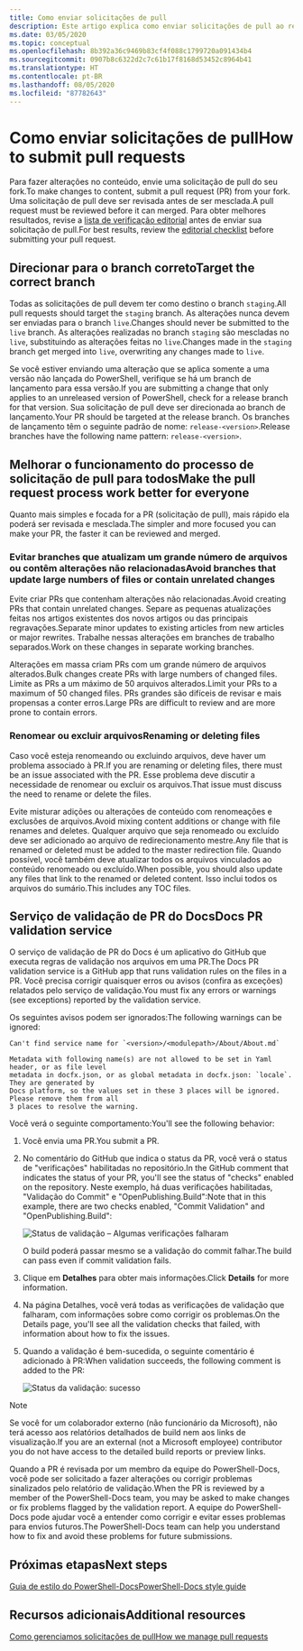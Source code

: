 ```yaml
---
title: Como enviar solicitações de pull
description: Este artigo explica como enviar solicitações de pull ao repositório do PowerShell-Docs.
ms.date: 03/05/2020
ms.topic: conceptual
ms.openlocfilehash: 8b392a36c9469b83cf4f088c1799720a091434b4
ms.sourcegitcommit: 0907b8c6322d2c7c61b17f8168d53452c8964b41
ms.translationtype: HT
ms.contentlocale: pt-BR
ms.lasthandoff: 08/05/2020
ms.locfileid: "87782643"
---
```

# <a name="how-to-submit-pull-requests"></a><span data-ttu-id="9b02f-103">Como enviar solicitações de pull</span><span class="sxs-lookup"><span data-stu-id="9b02f-103">How to submit pull requests</span></span>

<span data-ttu-id="9b02f-104">Para fazer alterações no conteúdo, envie uma solicitação de pull do seu fork.</span><span class="sxs-lookup"><span data-stu-id="9b02f-104">To make changes to content, submit a pull request (PR) from your fork.</span></span> <span data-ttu-id="9b02f-105">Uma solicitação de pull deve ser revisada antes de ser mesclada.</span><span class="sxs-lookup"><span data-stu-id="9b02f-105">A pull request must be reviewed before it can merged.</span></span> <span data-ttu-id="9b02f-106">Para obter melhores resultados, revise a [lista de verificação editorial](editorial-checklist.md) antes de enviar sua solicitação de pull.</span><span class="sxs-lookup"><span data-stu-id="9b02f-106">For best results, review the [editorial checklist](editorial-checklist.md) before submitting your pull request.</span></span>

## <a name="target-the-correct-branch"></a><span data-ttu-id="9b02f-107">Direcionar para o branch correto</span><span class="sxs-lookup"><span data-stu-id="9b02f-107">Target the correct branch</span></span>

<span data-ttu-id="9b02f-108">Todas as solicitações de pull devem ter como destino o branch `staging`.</span><span class="sxs-lookup"><span data-stu-id="9b02f-108">All pull requests should target the `staging` branch.</span></span> <span data-ttu-id="9b02f-109">As alterações nunca devem ser enviadas para o branch `live`.</span><span class="sxs-lookup"><span data-stu-id="9b02f-109">Changes should never be submitted to the `live` branch.</span></span> <span data-ttu-id="9b02f-110">As alterações realizadas no branch `staging` são mescladas no `live`, substituindo as alterações feitas no `live`.</span><span class="sxs-lookup"><span data-stu-id="9b02f-110">Changes made in the `staging` branch get merged into `live`, overwriting any changes made to `live`.</span></span>

<span data-ttu-id="9b02f-111">Se você estiver enviando uma alteração que se aplica somente a uma versão não lançada do PowerShell, verifique se há um branch de lançamento para essa versão.</span><span class="sxs-lookup"><span data-stu-id="9b02f-111">If you are submitting a change that only applies to an unreleased version of PowerShell, check for a release branch for that version.</span></span> <span data-ttu-id="9b02f-112">Sua solicitação de pull deve ser direcionada ao branch de lançamento.</span><span class="sxs-lookup"><span data-stu-id="9b02f-112">Your PR should be targeted at the release branch.</span></span> <span data-ttu-id="9b02f-113">Os branches de lançamento têm o seguinte padrão de nome: `release-<version>`.</span><span class="sxs-lookup"><span data-stu-id="9b02f-113">Release branches have the following name pattern: `release-<version>`.</span></span>

## <a name="make-the-pull-request-process-work-better-for-everyone"></a><span data-ttu-id="9b02f-114">Melhorar o funcionamento do processo de solicitação de pull para todos</span><span class="sxs-lookup"><span data-stu-id="9b02f-114">Make the pull request process work better for everyone</span></span>

<span data-ttu-id="9b02f-115">Quanto mais simples e focada for a PR (solicitação de pull), mais rápido ela poderá ser revisada e mesclada.</span><span class="sxs-lookup"><span data-stu-id="9b02f-115">The simpler and more focused you can make your PR, the faster it can be reviewed and merged.</span></span>

### <a name="avoid-branches-that-update-large-numbers-of-files-or-contain-unrelated-changes"></a><span data-ttu-id="9b02f-116">Evitar branches que atualizam um grande número de arquivos ou contêm alterações não relacionadas</span><span class="sxs-lookup"><span data-stu-id="9b02f-116">Avoid branches that update large numbers of files or contain unrelated changes</span></span>

<span data-ttu-id="9b02f-117">Evite criar PRs que contenham alterações não relacionadas.</span><span class="sxs-lookup"><span data-stu-id="9b02f-117">Avoid creating PRs that contain unrelated changes.</span></span> <span data-ttu-id="9b02f-118">Separe as pequenas atualizações feitas nos artigos existentes dos novos artigos ou das principais regravações.</span><span class="sxs-lookup"><span data-stu-id="9b02f-118">Separate minor updates to existing articles from new articles or major rewrites.</span></span> <span data-ttu-id="9b02f-119">Trabalhe nessas alterações em branches de trabalho separados.</span><span class="sxs-lookup"><span data-stu-id="9b02f-119">Work on these changes in separate working branches.</span></span>

<span data-ttu-id="9b02f-120">Alterações em massa criam PRs com um grande número de arquivos alterados.</span><span class="sxs-lookup"><span data-stu-id="9b02f-120">Bulk changes create PRs with large numbers of changed files.</span></span> <span data-ttu-id="9b02f-121">Limite as PRs a um máximo de 50 arquivos alterados.</span><span class="sxs-lookup"><span data-stu-id="9b02f-121">Limit your PRs to a maximum of 50 changed files.</span></span> <span data-ttu-id="9b02f-122">PRs grandes são difíceis de revisar e mais propensas a conter erros.</span><span class="sxs-lookup"><span data-stu-id="9b02f-122">Large PRs are difficult to review and are more prone to contain errors.</span></span>

### <a name="renaming-or-deleting-files"></a><span data-ttu-id="9b02f-123">Renomear ou excluir arquivos</span><span class="sxs-lookup"><span data-stu-id="9b02f-123">Renaming or deleting files</span></span>

<span data-ttu-id="9b02f-124">Caso você esteja renomeando ou excluindo arquivos, deve haver um problema associado à PR.</span><span class="sxs-lookup"><span data-stu-id="9b02f-124">If you are renaming or deleting files, there must be an issue associated with the PR.</span></span> <span data-ttu-id="9b02f-125">Esse problema deve discutir a necessidade de renomear ou excluir os arquivos.</span><span class="sxs-lookup"><span data-stu-id="9b02f-125">That issue must discuss the need to rename or delete the files.</span></span>

<span data-ttu-id="9b02f-126">Evite misturar adições ou alterações de conteúdo com renomeações e exclusões de arquivos.</span><span class="sxs-lookup"><span data-stu-id="9b02f-126">Avoid mixing content additions or change with file renames and deletes.</span></span> <span data-ttu-id="9b02f-127">Qualquer arquivo que seja renomeado ou excluído deve ser adicionado ao arquivo de redirecionamento mestre.</span><span class="sxs-lookup"><span data-stu-id="9b02f-127">Any file that is renamed or deleted must be added to the master redirection file.</span></span> <span data-ttu-id="9b02f-128">Quando possível, você também deve atualizar todos os arquivos vinculados ao conteúdo renomeado ou excluído.</span><span class="sxs-lookup"><span data-stu-id="9b02f-128">When possible, you should also update any files that link to the renamed or deleted content.</span></span> <span data-ttu-id="9b02f-129">Isso inclui todos os arquivos do sumário.</span><span class="sxs-lookup"><span data-stu-id="9b02f-129">This includes any TOC files.</span></span>

## <a name="docs-pr-validation-service"></a><span data-ttu-id="9b02f-130">Serviço de validação de PR do Docs</span><span class="sxs-lookup"><span data-stu-id="9b02f-130">Docs PR validation service</span></span>

<span data-ttu-id="9b02f-131">O serviço de validação de PR do Docs é um aplicativo do GitHub que executa regras de validação nos arquivos em uma PR.</span><span class="sxs-lookup"><span data-stu-id="9b02f-131">The Docs PR validation service is a GitHub app that runs validation rules on the files in a PR.</span></span> <span data-ttu-id="9b02f-132">Você precisa corrigir quaisquer erros ou avisos (confira as exceções) relatados pelo serviço de validação.</span><span class="sxs-lookup"><span data-stu-id="9b02f-132">You must fix any errors or warnings (see exceptions) reported by the validation service.</span></span>

<span data-ttu-id="9b02f-133">Os seguintes avisos podem ser ignorados:</span><span class="sxs-lookup"><span data-stu-id="9b02f-133">The following warnings can be ignored:</span></span>

```
Can't find service name for `<version>/<modulepath>/About/About.md`
```

```
Metadata with following name(s) are not allowed to be set in Yaml header, or as file level
metadata in docfx.json, or as global metadata in docfx.json: `locale`. They are generated by
Docs platform, so the values set in these 3 places will be ignored. Please remove them from all
3 places to resolve the warning.
```

<span data-ttu-id="9b02f-134">Você verá o seguinte comportamento:</span><span class="sxs-lookup"><span data-stu-id="9b02f-134">You'll see the following behavior:</span></span>

1. <span data-ttu-id="9b02f-135">Você envia uma PR.</span><span class="sxs-lookup"><span data-stu-id="9b02f-135">You submit a PR.</span></span>
1. <span data-ttu-id="9b02f-136">No comentário do GitHub que indica o status da PR, você verá o status de "verificações" habilitadas no repositório.</span><span class="sxs-lookup"><span data-stu-id="9b02f-136">In the GitHub comment that indicates the status of your PR, you'll see the status of "checks" enabled on the repository.</span></span> <span data-ttu-id="9b02f-137">Neste exemplo, há duas verificações habilitadas, "Validação do Commit" e "OpenPublishing.Build":</span><span class="sxs-lookup"><span data-stu-id="9b02f-137">Note that in this example, there are two checks enabled, "Commit Validation" and "OpenPublishing.Build":</span></span>

   ![Status de validação – Algumas verificações falharam](media/pull-requests/validation-failed.png)

   <span data-ttu-id="9b02f-139">O build poderá passar mesmo se a validação do commit falhar.</span><span class="sxs-lookup"><span data-stu-id="9b02f-139">The build can pass even if commit validation fails.</span></span>

1. <span data-ttu-id="9b02f-140">Clique em **Detalhes** para obter mais informações.</span><span class="sxs-lookup"><span data-stu-id="9b02f-140">Click **Details** for more information.</span></span>
1. <span data-ttu-id="9b02f-141">Na página Detalhes, você verá todas as verificações de validação que falharam, com informações sobre como corrigir os problemas.</span><span class="sxs-lookup"><span data-stu-id="9b02f-141">On the Details page, you'll see all the validation checks that failed, with information about how to fix the issues.</span></span>
1. <span data-ttu-id="9b02f-142">Quando a validação é bem-sucedida, o seguinte comentário é adicionado à PR:</span><span class="sxs-lookup"><span data-stu-id="9b02f-142">When validation succeeds, the following comment is added to the PR:</span></span>

   ![Status da validação: sucesso](media/pull-requests/build-validation.png)

> [!NOTE]
> <span data-ttu-id="9b02f-144">Se você for um colaborador externo (não funcionário da Microsoft), não terá acesso aos relatórios detalhados de build nem aos links de visualização.</span><span class="sxs-lookup"><span data-stu-id="9b02f-144">If you are an external (not a Microsoft employee) contributor you do not have access to the detailed build reports or preview links.</span></span>

<span data-ttu-id="9b02f-145">Quando a PR é revisada por um membro da equipe do PowerShell-Docs, você pode ser solicitado a fazer alterações ou corrigir problemas sinalizados pelo relatório de validação.</span><span class="sxs-lookup"><span data-stu-id="9b02f-145">When the PR is reviewed by a member of the PowerShell-Docs team, you may be asked to make changes or fix problems flagged by the validation report.</span></span> <span data-ttu-id="9b02f-146">A equipe do PowerShell-Docs pode ajudar você a entender como corrigir e evitar esses problemas para envios futuros.</span><span class="sxs-lookup"><span data-stu-id="9b02f-146">The PowerShell-Docs team can help you understand how to fix and avoid these problems for future submissions.</span></span>

## <a name="next-steps"></a><span data-ttu-id="9b02f-147">Próximas etapas</span><span class="sxs-lookup"><span data-stu-id="9b02f-147">Next steps</span></span>

[<span data-ttu-id="9b02f-148">Guia de estilo do PowerShell-Docs</span><span class="sxs-lookup"><span data-stu-id="9b02f-148">PowerShell-Docs style guide</span></span>](powershell-style-guide.md)

## <a name="additional-resources"></a><span data-ttu-id="9b02f-149">Recursos adicionais</span><span class="sxs-lookup"><span data-stu-id="9b02f-149">Additional resources</span></span>

[<span data-ttu-id="9b02f-150">Como gerenciamos solicitações de pull</span><span class="sxs-lookup"><span data-stu-id="9b02f-150">How we manage pull requests</span></span>](managing-pull-requests.md)
